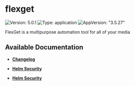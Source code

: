 # flexget

![Version: 5.0.1](https://img.shields.io/badge/Version-5.0.1-informational?style=flat-square) ![Type: application](https://img.shields.io/badge/Type-application-informational?style=flat-square) ![AppVersion: "3.5.27"](https://img.shields.io/badge/AppVersion-"3.5.27"-informational?style=flat-square)

FlexGet is a multipurpose automation tool for all of your media

## Available Documentation

- [**Changelog**](CHANGELOG)

- [**Helm Security**](container-security)

- [**Helm Security**](helm-security)

